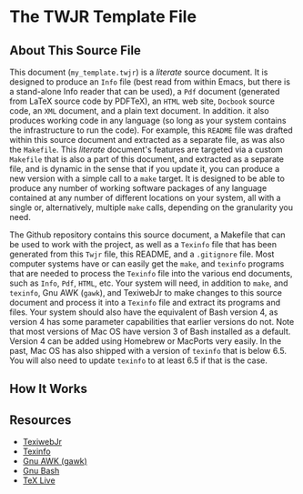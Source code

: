 # The TWJR Template File

## About This Source File

This  document (`my_template.twjr`)  is  a *literate*  source  document. It  is
designed to produce an `Info` file (best read from within Emacs, but there is a
stand-alone Info  reader that can  be used),  a `Pdf` document  (generated from
LaTeX source  code by PDFTeX),  an `HTML` web  site, `Docbook` source  code, an
`XML`  document, and  a  plain text  document. In  addition.  it also  produces
working  code   in  any  language  (so   long  as  your  system   contains  the
infrastructure to  run the code). For  example, this `README` file  was drafted
within this source document  and extracted as a separate file,  as was also the
`Makefile`.  This *literate*  document's  features are  targeted  via a  custom
`Makefile` that is  also a part of  this document, and extracted  as a separate
file, and is dynamic in the sense that  if you update it, you can produce a new
version with  a simple call to  a `make` target. It  is designed to be  able to
produce any  number of working software  packages of any language  contained at
any  number of  different  locations on  your  system, all  with  a single  or,
alternatively, multiple `make` calls, depending on the granularity you need.

The Github  repository contains this  source document,  a Makefile that  can be
used  to work  with the  project, as  well as  a `Texinfo`  file that  has been
generated from  this `Twjr` file,  this README,  and a `.gitignore`  file. Most
computer systems have or can easily get the `make`, and `texinfo` programs that
are needed to  process the `Texinfo` file into the  various end documents, such
as `Info`,  `Pdf`, `HTML`, etc. Your  system will need, in  addition to `make`,
and `texinfo`, Gnu  AWK (`gawk`), and TexiwebJr to make  changes to this source
document and  process it  into a  `Texinfo` file and  extract its  programs and
files.  Your system  should also  have  the equivalent  of Bash  version 4,  as
version 4  has some parameter capabilities  that earlier versions do  not. Note
that most  versions of Mac OS  have version 3  of Bash installed as  a default.
Version 4 can be added using Homebrew or MacPorts very easily. In the past, Mac
OS has  also shipped with a  version of `texinfo`  that is below 6.5.  You will
also need to update `texinfo` to at least 6.5 if that is the case.

## How It Works

## Resources

* [TexiwebJr](https://github.com/arnoldrobbins/texiwebjr)
* [Texinfo](https://www.gnu.org/software/texinfo/)
* [Gnu AWK (gawk)](https://www.gnu.org/software/gawk/)
* [Gnu Bash](https://www.gnu.org/software/bash/)
* [TeX Live](https://www.tug.org/texlive/)

